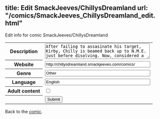 title: Edit SmackJeeves/ChillysDreamland
url: "/comics/SmackJeeves_ChillysDreamland_edit.html"
---
Edit info for comic SmackJeeves/ChillysDreamland

<form name="comic" action="http://gaepostmail.appspot.com/comic/" method="post">
<table class="comicinfo">
<tr>
<th>Description</th><td><textarea name="description" cols="40" rows="3">After failing to assasinate his target, Kirby, Chilly is beamed back up to N.M.E. just before disolving. Now, considered a traitor, he is imprisoned, but is soon broken out by a star warrior named Burning Leo. After gathering a team of both star warriors and monsters, Chilly, Birdon, Poppy, and all their allies continue their quest to build a resistance to N.M.E., all while uncovering a plan that may threaten the entire galaxy. Based on the anime! Updating: I make chapter long buffer zones, then update the pages daily. If it hasn't updated today, then I'm working on the next chapter. Sprites and backrounds ripped by: Drshnaps, Kung Fu Man, Zephyr_light, Gooniez, A.J. Nitro, HyperGumba, Ultragm2003, TJoe, Jackster, and KUTTER11 This is a fan comic. Kirby and all related characters belong to Nintendo and Hall Laboratory. I do not own these characters, nor do I make any profit of this comic. No copyright infringement intended. If you wanna support the original franchise without making me profit, go buy a copy of &quot;Kirby's Return to Dreamland.&quot; Seriously, it's like, the best action game you'll ever play.</textarea></td>
</tr>
<tr>
<th>Website</th><td><input type="text" name="url" value="http://chillysdreamland.smackjeeves.com/comics/" size="40"/></td>
</tr>
<tr>
<th>Genre</th><td><input type="text" name="genre" value="Other" size="40"/></td>
</tr>
<tr>
<th>Language</th><td><input type="text" name="language" value="English" size="40"/></td>
</tr>
<tr>
<th>Adult content</th><td><input type="checkbox" name="adult" value="adult" /></td>
</tr>
<tr>
<th></th><td>
<input type="hidden" name="comic" value="SmackJeeves_ChillysDreamland" />
<input type="submit" name="submit" value="Submit" />
</td>
</tr>
</table>
</form>

Back to the [comic](SmackJeeves_ChillysDreamland.html).
